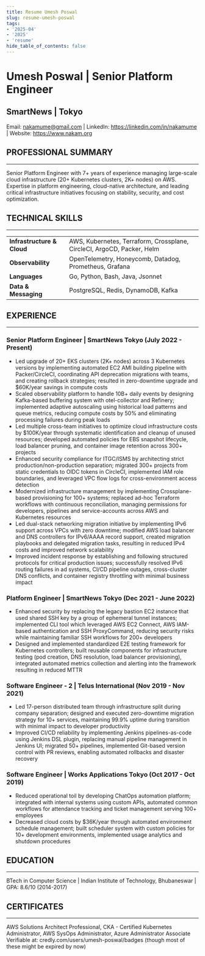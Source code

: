 ```yaml
---
title: Resume Umesh Poswal
slug: resume-umesh-poswal
tags:
- '2025-04'
- '2025'
- 'resume'
hide_table_of_contents: false
---
```

# Umesh Poswal | Senior Platform Engineer
## SmartNews | Tokyo
Email: nakamume@gmail.com | LinkedIn: https://linkedin.com/in/nakamume | Website: https://www.nakam.org

## PROFESSIONAL SUMMARY
---
Senior Platform Engineer with 7+ years of experience managing large-scale cloud infrastructure (20+ Kubernetes clusters, 2K+ nodes) on AWS. Expertise in platform engineering, cloud-native architecture, and leading critical infrastructure initiatives focusing on stability, security, and cost optimization.<!-- truncate -->

## TECHNICAL SKILLS
---
<table>
<tr><td><strong>Infrastructure & Cloud</strong></td><td>AWS, Kubernetes, Terraform, Crossplane, CircleCI, ArgoCD, Packer, Helm</td></tr>
<tr><td><strong>Observability</strong></td><td>OpenTelemetry, Honeycomb, Datadog, Prometheus, Grafana</td></tr>
<tr><td><strong>Languages</strong></td><td>Go, Python, Bash, Java, Jsonnet</td></tr>
<tr><td><strong>Data & Messaging</strong></td><td>PostgreSQL, Redis, DynamoDB, Kafka</td></tr>
</table>

## EXPERIENCE
---
### Senior Platform Engineer | SmartNews Tokyo (July 2022 - Present)
- Led upgrade of 20+ EKS clusters (2K+ nodes) across 3 Kubernetes versions by implementing automated EC2 AMI building pipeline with Packer/CircleCI, coordinating API deprecation migrations with teams, and creating rollback strategies; resulted in zero-downtime upgrade and $60K/year savings in compute costs
- Scaled observability platform to handle 10B+ daily events by designing Kafka-based buffering system with otel-collector and Refinery; implemented adaptive autoscaling using historical load patterns and queue metrics, reducing compute costs by 50% and eliminating processing failures during peak loads
- Led multiple cross-team initiatives to optimize cloud infrastructure costs by $100K/year through systematic identification and cleanup of unused resources; developed automated policies for EBS snapshot lifecycle, load balancer pruning, and container image retention across 300+ projects
- Enhanced security compliance for ITGC/ISMS by architecting strict production/non-production separation; migrated 300+ projects from static credentials to OIDC tokens in CircleCI, implemented IAM role boundaries, and leveraged VPC flow logs for cross-environment access detection
- Modernized infrastructure management by implementing Crossplane-based provisioning for 100+ systems; replaced ad-hoc Terraform workflows with continuous reconciliation, managing permissions for developers, pipelines and service-accounts across AWS and Kubernetes resources
- Led dual-stack networking migration initiative by implementing IPv6 support across VPCs with zero downtime; modified AWS load balancer and DNS controllers for IPv6/AAAA record support, created migration playbooks and delegated migration tasks, resulting in reduced IPv4 costs and improved network scalability
- Improved incident response by establishing and following structured protocols for critical production issues; successfully resolved IPv6 routing failures in ad systems, CI/CD pipeline outages, cross-cluster DNS conflicts, and container registry throttling with minimal business impact

### Platform Engineer | SmartNews Tokyo (Dec 2021 - June 2022)
- Enhanced security by replacing the legacy bastion EC2 instance that used shared SSH key by a group of ephemeral tunnel instances; implemented CLI tool which leveraged AWS EC2 Connect, AWS IAM-based authentication and SSH ProxyCommand, reducing security risks while maintaining familiar SSH workflows for 200+ developers
- Designed and implemented standardized E2E testing framework for Kubernetes controllers; built reusable components for infrastructure testing (pod creation, DNS resolution, load balancer provisioning), integrated automated metrics collection and alerting into the framework resulting in reduced MTTR

### Software Engineer - 2 | Telus International (Nov 2019 - Nov 2021)
- Led 17-person distributed team through infrastructure split during company separation; designed and executed zero-downtime migration strategy for 10+ services, maintaining 99.9% uptime during transition with minimal impact to developer productivity
- Improved CI/CD reliability by implementing Jenkins pipelines-as-code using Jenkins DSL plugin, replacing manual pipeline management in Jenkins UI; migrated 50+ pipelines, implemented Git-based version control with PR reviews, enabling automated rollbacks and disaster recovery

### Software Engineer | Works Applications Tokyo (Oct 2017 - Oct 2019)
- Reduced operational toil by developing ChatOps automation platform; integrated with internal systems using custom APIs, automated common workflows for attendance tracking and ticket management serving 100+ employees
- Decreased cloud costs by $36K/year through automated environment schedule management; built scheduler system with custom policies for 10+ development environments, implemented usage analytics and shutdown procedures

## EDUCATION
---
BTech in Computer Science | Indian Institute of Technology, Bhubaneswar | GPA: 8.6/10 (2014-2017)

## CERTIFICATES
---
AWS Solutions Architect Professional, CKA - Certified Kubernetes Administrator, AWS SysOps Administrator, Azure Administrator Associate
Verifiable at: credly.com/users/umesh-poswal/badges (though most of these might be expired by now)
